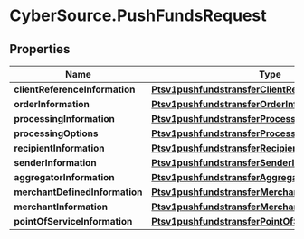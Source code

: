 # CyberSource.PushFundsRequest

## Properties
Name | Type | Description | Notes
------------ | ------------- | ------------- | -------------
**clientReferenceInformation** | [**Ptsv1pushfundstransferClientReferenceInformation**](Ptsv1pushfundstransferClientReferenceInformation.md) |  | [optional] 
**orderInformation** | [**Ptsv1pushfundstransferOrderInformation**](Ptsv1pushfundstransferOrderInformation.md) |  | 
**processingInformation** | [**Ptsv1pushfundstransferProcessingInformation**](Ptsv1pushfundstransferProcessingInformation.md) |  | 
**processingOptions** | [**Ptsv1pushfundstransferProcessingOptions**](Ptsv1pushfundstransferProcessingOptions.md) |  | [optional] 
**recipientInformation** | [**Ptsv1pushfundstransferRecipientInformation**](Ptsv1pushfundstransferRecipientInformation.md) |  | [optional] 
**senderInformation** | [**Ptsv1pushfundstransferSenderInformation**](Ptsv1pushfundstransferSenderInformation.md) |  | 
**aggregatorInformation** | [**Ptsv1pushfundstransferAggregatorInformation**](Ptsv1pushfundstransferAggregatorInformation.md) |  | [optional] 
**merchantDefinedInformation** | [**Ptsv1pushfundstransferMerchantDefinedInformation**](Ptsv1pushfundstransferMerchantDefinedInformation.md) |  | [optional] 
**merchantInformation** | [**Ptsv1pushfundstransferMerchantInformation**](Ptsv1pushfundstransferMerchantInformation.md) |  | [optional] 
**pointOfServiceInformation** | [**Ptsv1pushfundstransferPointOfServiceInformation**](Ptsv1pushfundstransferPointOfServiceInformation.md) |  | [optional] 


